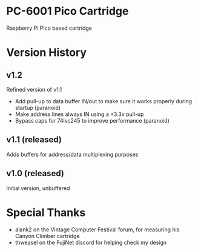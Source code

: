 # PC-6001 Pico Cartridge
Raspberry Pi Pico based cartridge

# Version History
## v1.2
Refined version of v1.1
 - Add pull-up to data buffer IN/out to make sure it works properly during startup (paranoid)
 - Make address lines always IN using a +3.3v pull-up
 - Bypass caps for 74lvc245 to improve performance (paranoid)

## v1.1 (released)
Adds buffers for address/data multiplexing purposes

## v1.0 (released)
Initial version, unbuffered

# Special Thanks
 * alank2 on the Vintage Computer Festival forum, for measuring his Canyon Climber cartridge
 * thweasel on the FujiNet discord for helping check my design
